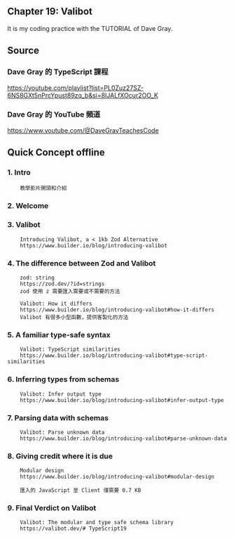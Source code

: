 ## Chapter 19: Valibot
It is my coding practice with the TUTORIAL of Dave Gray. 

## Source
### Dave Gray 的 TypeScript 課程
https://youtube.com/playlist?list=PL0Zuz27SZ-6NS8GXt5nPrcYpust89zq_b&si=8IJALfXOcur2OO_K

### Dave Gray 的 YouTube 頻道
https://www.youtube.com/@DaveGrayTeachesCode

## Quick Concept offline
###  1. Intro
        教學影片開頭和介紹

###  2. Welcome

###  3. Valibot
        Introducing Valibot, a < 1kb Zod Alternative
        https://www.builder.io/blog/introducing-valibot

###  4. The difference between Zod and Valibot
        zod: string
        https://zod.dev/?id=strings
        zod 使用 z 需要匯入需要或不需要的方法

        Valibot: How it differs
        https://www.builder.io/blog/introducing-valibot#how-it-differs
        Valibot 有很多小型函數，提供客製化的方法
        
###  5. A familiar type-safe syntax
        Valibot: TypeScript similarities
        https://www.builder.io/blog/introducing-valibot#type-script-similarities

###  6. Inferring types from schemas
        Valibot: Infer output type
        https://www.builder.io/blog/introducing-valibot#infer-output-type

###  7. Parsing data with schemas
        Valibot: Parse unknown data
        https://www.builder.io/blog/introducing-valibot#parse-unknown-data

###  8. Giving credit where it is due
        Modular design
        https://www.builder.io/blog/introducing-valibot#modular-design

        匯入的 JavaScript 至 Client 僅需要 0.7 KB

###  9. Final Verdict on Valibot
        Valibot: The modular and type safe schema library
        https://valibot.dev/# TypeScript19
